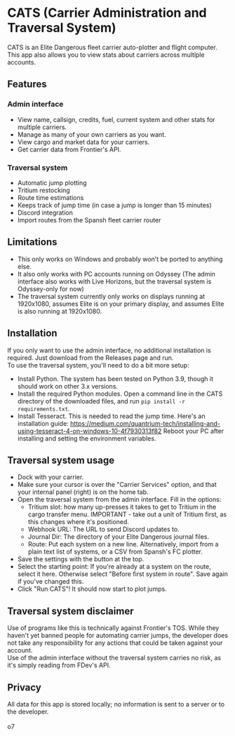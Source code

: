 # CATS (Carrier Administration and Traversal System)
CATS is an Elite Dangerous fleet carrier auto-plotter and flight computer.
<br>
This app also allows you to view stats about carriers across multiple accounts.

## Features
### Admin interface
* View name, callsign, credits, fuel, current system and other stats for multiple carriers.
* Manage as many of your own carriers as you want.
* View cargo and market data for your carriers.
* Get carrier data from Frontier's API.
### Traversal system
* Automatic jump plotting
* Tritium restocking
* Route time estimations
* Keeps track of jump time (in case a jump is longer than 15 minutes)
* Discord integration
* Import routes from the Spansh fleet carrier router

## Limitations
* This only works on Windows and probably won't be ported to anything else.
* It also only works with PC accounts running on Odyssey (The admin interface also works with Live Horizons, but the traversal system is Odyssey-only for now)
* The traversal system currently only works on displays running at 1920x1080, assumes Elite is on your primary display, and assumes Elite is also running at 1920x1080.

## Installation
If you only want to use the admin interface, no additional installation is required. Just download from the Releases page and run.<br>
To use the traversal system, you'll need to do a bit more setup:
* Install Python. The system has been tested on Python 3.9, though it should work on other 3.x versions.
* Install the required Python modules. Open a command line in the CATS directory of the downloaded files, and run ```pip install -r requirements.txt```.
* Install Tesseract. This is needed to read the jump time. Here's an installation guide: https://medium.com/quantrium-tech/installing-and-using-tesseract-4-on-windows-10-4f7930313f82 Reboot your PC after installing and setting the environment variables.

## Traversal system usage
* Dock with your carrier.
* Make sure your cursor is over the "Carrier Services" option, and that your internal panel (right) is on the home tab.
* Open the traversal system from the admin interface. Fill in the options:
    * Tritium slot: how many up-presses it takes to get to Tritium in the cargo transfer menu. IMPORTANT - take out a unit of Tritium first, as this changes where it's positioned.
    * Webhook URL: The URL to send Discord updates to.
    * Journal Dir: The directory of your Elite Dangerous journal files.
    * Route: Put each system on a new line. Alternatively, import from a plain text list of systems, or a CSV from Spansh's FC plotter.
* Save the settings with the button at the top.
* Select the starting point: If you're already at a system on the route, select it here. Otherwise select "Before first system in route". Save again if you've changed this.
* Click "Run CATS"! It should now start to plot jumps.

## Traversal system disclaimer
Use of programs like this is technically against Frontier's TOS. While they haven't yet banned people for automating carrier jumps, the developer does not take any responsibility for any actions that could be taken against your account.<br>
Use of the admin interface without the traversal system carries no risk, as it's simply reading from FDev's API.

## Privacy
All data for this app is stored locally; no information is sent to a server or to the developer.
<br><br>
o7

